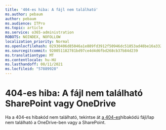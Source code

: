 ```yaml
---
title: '404-es hiba: A fájl nem található'
ms.author: pebaum
author: pebaum
ms.audience: ITPro
ms.topic: article
ms.service: o365-administration
ROBOTS: NOINDEX, NOFOLLOW
localization_priority: Normal
ms.openlocfilehash: 02930406d85046a1e889fd3912f50946dc51853ad48be16a3320611d943a0d8d
ms.sourcegitcommit: 920051182781bd97ce4d4d6fbd268cb37b84d239
ms.translationtype: MT
ms.contentlocale: hu-HU
ms.lasthandoff: 08/11/2021
ms.locfileid: "57889928"
---
```

# <a name="error-404-file-not-found-in-sharepoint-or-onedrive"></a>404-es hiba: A fájl nem található SharePoint vagy OneDrive

Ha a 404-es hibakód nem található, tekintse át [a 404-es](https://docs.microsoft.com/sharepoint/troubleshoot/administration/error-404-onedrive-sharepoint)hibakódú fájl/lap nem található a OneDrive-ben vagy a SharePoint.